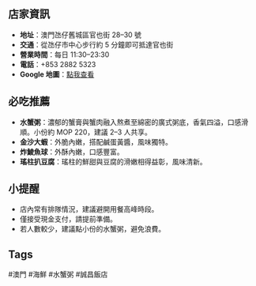 ## 店家資訊
- **地址**：澳門氹仔舊城區官也街 28–30 號
- **交通**：從氹仔市中心步行約 5 分鐘即可抵達官也街
- **營業時間**：每日 11:30–23:30
- **電話**：+853 2882 5323
- **Google 地圖**：[點我查看](https://www.google.com/maps/place/%E8%AA%A0%E6%98%8C%E9%A3%AF%E5%BA%97/@22.1537052,113.5542801,17z/data=!3m1!4b1!4m6!3m5!1s0x3401700915bfc311:0xf79c4a2ffb691e1!8m2!3d22.1537003!4d113.556855!16s%2Fg%2F11b6r8m0v0?entry=ttu&g_ep=EgoyMDI1MDgzMC4wIKXMDSoASAFQAw%3D%3D)

## 必吃推薦
- **水蟹粥**：濃郁的蟹膏與蟹肉融入熬煮至綿密的廣式粥底，香氣四溢，口感滑順。小份約 MOP 220，建議 2–3 人共享。
- **金沙大蝦**：外脆內嫩，搭配鹹蛋黃醬，風味獨特。
- **炸鯪魚球**：外酥內嫩，口感豐富。
- **瑤柱扒豆腐**：瑤柱的鮮甜與豆腐的滑嫩相得益彰，風味清新。

## 小提醒
- 店內常有排隊情況，建議避開用餐高峰時段。
- 僅接受現金支付，請提前準備。
- 若人數較少，建議點小份的水蟹粥，避免浪費。

## Tags
#澳門 #海鮮 #水蟹粥 #誠昌飯店